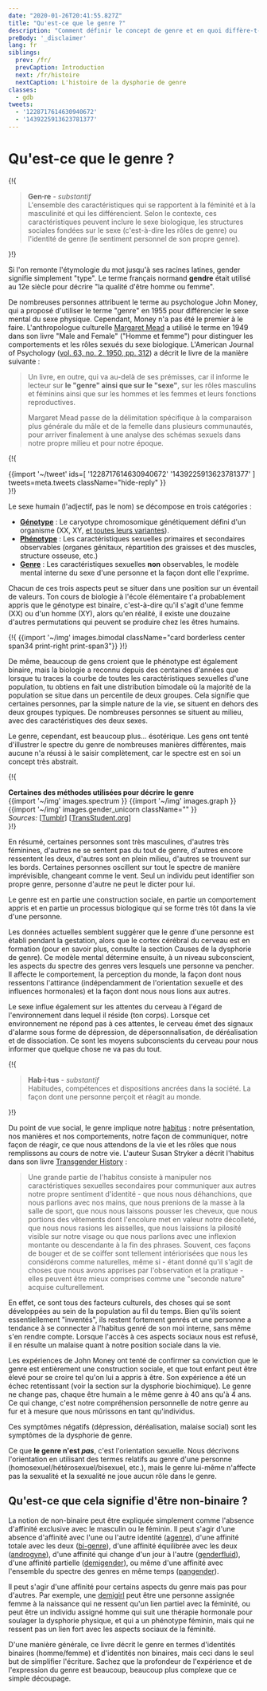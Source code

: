 ```yaml
---
date: "2020-01-26T20:41:55.827Z"
title: "Qu'est-ce que le genre ?"
description: "Comment définir le concept de genre et en quoi diffère-t-il du sexe ?"
preBody: '_disclaimer'
lang: fr
siblings:
  prev: /fr/
  prevCaption: Introduction
  next: /fr/histoire
  nextCaption: L'histoire de la dysphorie de genre
classes:
  - gdb
tweets:
  - '1228717614630940672'
  - '1439225913623781377'
---
```


# Qu'est-ce que le genre ?

{!{
<div class="gutter">
  <blockquote>
    <strong>Gen·re</strong> - <em>substantif</em><br>
    L'ensemble des caractéristiques qui se rapportent à la féminité et à la masculinité et qui les différencient. Selon le contexte, ces caractéristiques peuvent inclure le sexe biologique, les structures sociales fondées sur le sexe (c'est-à-dire les rôles de genre) ou l'identité de genre (le sentiment personnel de son propre genre).
  </blockquote>
</div>
}!}

Si l'on remonte l'étymologie du mot jusqu'à ses racines latines, gender signifie simplement "type". Le terme français normand **gendre** était utilisé au 12e siècle pour décrire "la qualité d'être homme ou femme".

De nombreuses personnes attribuent le terme au psychologue John Money, qui a proposé d'utiliser le terme "genre" en 1955 pour différencier le sexe mental du sexe physique. Cependant, Money n'a pas été le premier à le faire. L'anthropologue culturelle [Margaret Mead](https://fr.wikipedia.org/wiki/Margaret_Mead) a utilisé le terme en 1949 dans son livre "Male and Female" ("Homme et femme") pour distinguer les comportements et les rôles sexués du sexe biologique. L'American Journal of Psychology ([vol. 63, no. 2, 1950, pp. 312](https://www.jstor.org/stable/1418948)) a décrit le livre de la manière suivante :

> Un livre, en outre, qui va au-delà de ses prémisses, car il informe le lecteur sur **le "genre" ainsi que sur le "sexe"**, sur les rôles masculins et féminins ainsi que sur les hommes et les femmes et leurs fonctions reproductives.
>
> Margaret Mead passe de la délimitation spécifique à la comparaison plus générale du mâle et de la femelle dans plusieurs communautés, pour arriver finalement à une analyse des schémas sexuels dans notre propre milieu et pour notre époque.

{!{
<div class="gutter">
  {{import '~/tweet' ids=[
    '1228717614630940672'
    '1439225913623781377'
  ] tweets=meta.tweets className="hide-reply" }}
</div>
}!}

Le sexe humain (l'adjectif, pas le nom) se décompose en trois catégories :

- **[Génotype](https://fr.wikipedia.org/wiki/G%C3%A9notype)** : Le caryotype chromosomique génétiquement défini d'un organisme (XX, XY, [et toutes leurs variantes](https://twitter.com/sciencevet2/status/1035250518870900737?lang=en)).
- **[Phénotype](https://fr.wikipedia.org/wiki/Ph%C3%A9notype)** : Les caractéristiques sexuelles primaires et secondaires observables (organes génitaux, répartition des graisses et des muscles, structure osseuse, etc.)
- **[Genre](https://fr.wikipedia.org/wiki/Genre_(sciences_sociales))** : Les caractéristiques sexuelles **non** observables, le modèle mental interne du sexe d'une personne et la façon dont elle l'exprime.

Chacun de ces trois aspects peut se situer dans une position sur un éventail de valeurs. Ton cours de biologie à l'école élémentaire t'a probablement appris que le génotype est binaire, c'est-à-dire qu'il s'agit d'une femme (XX) ou d'un homme (XY), alors qu'en réalité, il existe une douzaine d'autres permutations qui peuvent se produire chez les êtres humains.

{!{ {{import '~/img' images.bimodal className="card borderless center span34 print-right print-span3"}} }!}

De même, beaucoup de gens croient que le phénotype est également binaire, mais la biologie a reconnu depuis des centaines d'années que lorsque tu traces la courbe de toutes les caractéristiques sexuelles d'une population, tu obtiens en fait une distribution bimodale où la majorité de la population se situe dans un percentile de deux groupes. Cela signifie que certaines personnes, par la simple nature de la vie, se situent en dehors des deux groupes typiques. De nombreuses personnes se situent au milieu, avec des caractéristiques des deux sexes.

Le genre, cependant, est beaucoup plus... ésotérique. Les gens ont tenté d'illustrer le spectre du genre de nombreuses manières différentes, mais aucune n'a réussi à le saisir complètement, car le spectre est en soi un concept très abstrait.

{!{
<div class="">
  <div class="card">
    <div class="card-header"><strong>Certaines des méthodes utilisées pour décrire le genre</strong></div>
    <div class="card-body flex flex-row">
      {{import '~/img' images.spectrum }}
      {{import '~/img' images.graph }}
      {{import '~/img' images.gender_unicorn className="" }}
    </div>
    <div class="card-body">
      <em>Sources:</em>
      [<a href="https://bahamutzero.tumblr.com/post/56838411871/gender-a-visual-guide-when-most-people-think-of">Tumblr</a>]
      [<a href="http://www.transstudent.org/gender">TransStudent.org</a>]
    </div>
  </div>
</div>
}!}

En résumé, certaines personnes sont très masculines, d'autres très féminines, d'autres ne se sentent pas du tout de genre, d'autres encore ressentent les deux, d'autres sont en plein milieu, d'autres se trouvent sur les bords. Certaines personnes oscillent sur tout le spectre de manière imprévisible, changeant comme le vent. Seul un individu peut identifier son propre genre, personne d'autre ne peut le dicter pour lui.

Le genre est en partie une construction sociale, en partie un comportement appris et en partie un processus biologique qui se forme très tôt dans la vie d'une personne.

Les données actuelles semblent suggérer que le genre d'une personne est établi pendant la gestation, alors que le cortex cérébral du cerveau est en formation (pour en savoir plus, consulte la section Causes de la dysphorie de genre). Ce modèle mental détermine ensuite, à un niveau subconscient, les aspects du spectre des genres vers lesquels une personne va pencher. Il affecte le comportement, la perception du monde, la façon dont nous ressentons l'attirance (indépendamment de l'orientation sexuelle et des influences hormonales) et la façon dont nous nous lions aux autres.

Le sexe influe également sur les attentes du cerveau à l'égard de l'environnement dans lequel il réside (ton corps). Lorsque cet environnement ne répond pas à ces attentes, le cerveau émet des signaux d'alarme sous forme de dépression, de dépersonnalisation, de déréalisation et de dissociation. Ce sont les moyens subconscients du cerveau pour nous informer que quelque chose ne va pas du tout.

{!{
<div class="gutter"><blockquote>
  <strong>Hab·i·tus</strong> - <em>substantif</em><br>
  Habitudes, compétences et dispositions ancrées dans la société. La façon dont une personne perçoit et réagit au monde.
</blockquote></div>
}!}

Du point de vue social, le genre implique notre [habitus](https://fr.wikipedia.org/wiki/Habitus_(sociologie)) : notre présentation, nos manières et nos comportements, notre façon de communiquer, notre façon de réagir, ce que nous attendons de la vie et les rôles que nous remplissons au cours de notre vie. L'auteur Susan Stryker a décrit l'habitus dans son livre [Transgender History](https://smile.amazon.com/Transgender-History-second-Todays-Revolution/dp/158005689X) :

> Une grande partie de l'habitus consiste à manipuler nos caractéristiques sexuelles secondaires pour communiquer aux autres notre propre sentiment d'identité - que nous nous déhanchions, que nous parlions avec nos mains, que nous prenions de la masse à la salle de sport, que nous nous laissons pousser les cheveux, que nous portions des vêtements dont l'encolure met en valeur notre décolleté, que nous nous rasions les aisselles, que nous laissions la pilosité visible sur notre visage ou que nous parlions avec une inflexion montante ou descendante à la fin des phrases. Souvent, ces façons de bouger et de se coiffer sont tellement intériorisées que nous les considérons comme naturelles, même si - étant donné qu'il s'agit de choses que nous avons apprises par l'observation et la pratique - elles peuvent être mieux comprises comme une "seconde nature" acquise culturellement.

En effet, ce sont tous des facteurs culturels, des choses qui se sont développées au sein de la population au fil du temps. Bien qu'ils soient essentiellement "inventés", ils restent fortement genrés et une personne a tendance à se connecter à l'habitus genré de son moi interne, sans même s'en rendre compte. Lorsque l'accès à ces aspects sociaux nous est refusé, il en résulte un malaise quant à notre position sociale dans la vie.

Les expériences de John Money ont tenté de confirmer sa conviction que le genre est entièrement une construction sociale, et que tout enfant peut être élevé pour se croire tel qu'on lui a appris à être. Son expérience a été un échec retentissant (voir la section sur la dysphorie biochimique). Le genre ne change pas, chaque être humain a le même genre à 40 ans qu'à 4 ans. Ce qui change, c'est notre compréhension personnelle de notre genre au fur et à mesure que nous mûrissons en tant qu'individus.

Ces symptômes négatifs (dépression, déréalisation, malaise social) sont les symptômes de la dysphorie de genre.

Ce que **le genre n'est *pas***, c'est l'orientation sexuelle. Nous décrivons l'orientation en utilisant des termes relatifs au genre d'une personne (homosexuel/hétérosexuel/bisexuel, etc.), mais le genre lui-même n'affecte pas la sexualité et la sexualité ne joue aucun rôle dans le genre.

## Qu'est-ce que cela signifie d'être non-binaire ?

La notion de non-binaire peut être expliquée simplement comme l'absence d'affinité exclusive avec le masculin ou le féminin. Il peut s'agir d'une absence d'affinité avec l'une ou l'autre identité ([agenre](https://gender.wikia.org/wiki/Agender)), d'une affinité totale avec les deux ([bi-genre](https://gender.wikia.org/wiki/Bigender)), d'une affinité équilibrée avec les deux ([androgyne](https://gender.fandom.com/wiki/Androgyne)), d'une affinité qui change d'un jour à l'autre ([genderfluid](https://gender.wikia.org/wiki/Genderfluid)), d'une affinité partielle ([demigender](https://gender.wikia.org/wiki/Demigender)), ou même d'une affinité avec l'ensemble du spectre des genres en même temps ([pangender](https://gender.wikia.org/wiki/Pangender)).

Il peut s'agir d'une affinité pour certains aspects du genre mais pas pour d'autres. Par exemple, une [demigirl](https://gender.wikia.org/wiki/Demigirl) peut être une personne assignée femme à la naissance qui ne ressent qu'un lien partiel avec la féminité, ou peut être un individu assigné homme qui suit une thérapie hormonale pour soulager la dysphorie physique, et qui a un phénotype féminin, mais qui ne ressent pas un lien fort avec les aspects sociaux de la féminité.

D'une manière générale, ce livre décrit le genre en termes d'identités binaires (homme/femme) et d'identités non binaires, mais ceci dans le seul but de simplifier l'écriture. Sachez que la profondeur de l'expérience et de l'expression du genre est beaucoup, beaucoup plus complexe que ce simple découpage.
